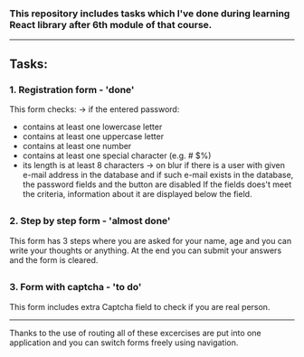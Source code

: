 ### This repository includes tasks which I've done during learning React library after 6th module of that course.

___________________________

## Tasks:
### 1. Registration form - 'done'
This form checks:
-> if the entered password:
* contains at least one lowercase letter
* contains at least one uppercase letter
* contains at least one number
* contains at least one special character (e.g. # $%)
* its length is at least 8 characters
-> on blur if there is a user with given e-mail address in the database and if such e-mail exists in the database, the password fields and the button are disabled
If the fields does't meet the criteria, information about it are displayed below the field.
##
### 2. Step by step form - 'almost done'
This form has 3 steps where you are asked for your name, age and you can write your thoughts or anything. At the end you can submit your answers and the form is cleared.
##
### 3. Form with captcha - 'to do'
This form includes extra Captcha field to check if you are real person.

___________________________

Thanks to the use of routing all of these excercises are put into one application and you can switch forms freely using navigation.
